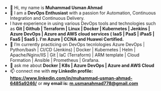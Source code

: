 - 👋 Hi, my name is **Muhammad Usman Ahmad**
- 👀 I am a **DevOps Enthusiast** with a passion for Automation, Continuous Integration and Continuous Delivery.
-  I have experience in using various DevOps tools and technologies such as **Git | Github | Terraform | Linux | Docker | Kubernetes | 
Jenkins | Azure DevOps | Azure and AWS cloud services ( IaaS | PaaS | iPaaS | FaaS | SaaS ). I'm Azure | CCNA and Huawei Certified.** 
- 🌱 I’m currently practicing on DevOps tecnlologies Azure DevOps | Python/bash | CI/CD (Jenkins) | Docker | Kubernetes | Helm | Apache/Nginx/IIS | Git | IaC (Terraform) | ARM template | Cloud Formation | Ansible | Prometheus | Grafana.
- 💞️ ask me about **Docker | K8s | Azure DevOps | Azure and AWS Cloud**
- 📫 connect me with **my LinkedIn profile: https://www.linkedin.com/in/muhammad-usman-ahmad-6485a9246/**
or **my email is: m.usmanahmad778@gmail.com**

<!---
usman-ahmad-22/usman-ahmad-22 is a ✨ special ✨ repository because its `README.md` (this file) appears on your GitHub profile.
You can click the Preview link to take a look at your changes.
--->
